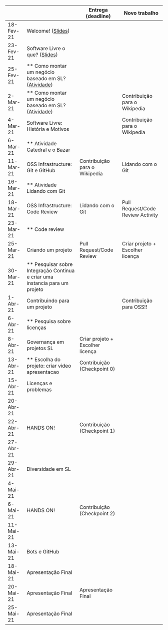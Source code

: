 
|           |                                                                                |     Entrega (deadline)               |     Novo trabalho                     |
|-----------|--------------------------------------------------------------------------------|--------------------------------------|---------------------------------------|
| 18-Fev-21 |     Welcome! ([Slides](notes/Lecture_01.pdf))                                                                   |                                      |                                      |
| 23-Fev-21 |     Software Livre o que? ([Slides](notes/Lecture_02.pdf))                                      |                                      |                                       | 
| 25-Fev-21 | ** Como montar um negócio baseado em SL? ([Atividade](assignments/howToMakeMoney.md)) |                                |                          |
| 2-Mar-21  | ** Como montar um negócio baseado em SL? ([Atividade](assignments/howToMakeMoney.md)) |                  | Contribuição para o Wikipedia         |
| 4-Mar-21  |     Software Livre: História e Motivos                                           |                                      | Contribuição para o Wikipedia         |
| 6-Mar-21  | ** Atividade Catedral e o Bazar                                                |                                      |                                       |
| 11-Mar-21  |     OSS Infrastructure: Git e GitHub                                         | Contribuição para o Wikipedia        | Lidando com o Git                     |
| 16-Mar-21 | ** Atividade Lidando com Git                                                   |                                      |                                       |
| 18-Mar-21 |     OSS Infrastructure: Code Review                                            |Lidando com o Git                     |     Pull Request/Code Review Activity |
| 23-Mar-21 | ** Code review                                                                 |                                      |                                       |
| 25-Mar-21 |     Criando um projeto                                                  |     Pull Request/Code Review         | Criar projeto + Escolher licença      |
| 30-Mar-21 | ** Pesquisar sobre   Integração Continua e criar uma instancia para um projeto |                                      |                                       |
| 1-Abr-21 | Contribuindo para um projeto                                                   |                                      |     Contribuição para OSS!!           |
| 6-Abr-21  | ** Pesquisa sobre licenças                                                     |                                      |                                       |
| 8-Abr-21  | Governança em projetos SL                                    |     Criar projeto + Escolher licença |                                       |
| 13-Abr-21  | ** Escolha do projeto: criar video apresentacao                                | Contribuição (Checkpoint 0)          |                                       |
| 15-Abr-21 | Licenças e problemas                                                           |                                      |                                       |
| 20-Abr-21 |                                                                                |                                      |                                       |
| 22-Abr-21 |   HANDS ON!                                                                    | Contribuição (Checkpoint 1)          |                                       |
| 27-Abr-21 |                                                                                |                                      |                                       |
| 29-Abr-21 | Diversidade em SL                                                              |                                      |                                       |
| 4-Mai-21 |                                                                                |                                      |                                       |
| 6-Mai-21  |     HANDS ON!                                                                                         | Contribuição (Checkpoint 2)          |                                       |
| 11-Mai-21  |                                                                                |                                      |                                       |
| 13-Mai-21 |     Bots e GitHub                                                            |                                      |                                       |
| 18-Mai-21 |    Apresentação Final                                                                  |                                      |                                       |
| 20-Mai-21 |     Apresentação Final                                                         |     Apresentação Final               |                                       |
| 25-Mai-21 |     Apresentação Final                                                         |                                      |                                       |
